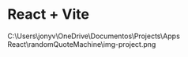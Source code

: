 # React + Vite

C:\Users\jonyv\OneDrive\Documentos\Projects\Apps React\randomQuoteMachine\img-project.png
